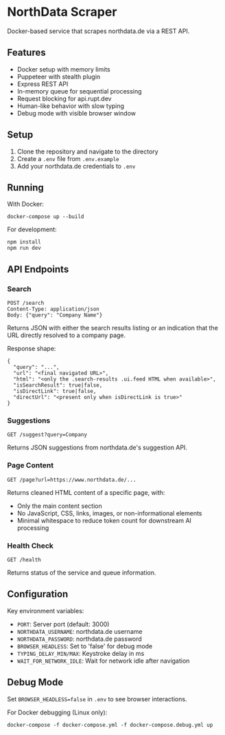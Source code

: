 # NorthData Scraper

Docker-based service that scrapes northdata.de via a REST API.

## Features

- Docker setup with memory limits
- Puppeteer with stealth plugin
- Express REST API
- In-memory queue for sequential processing
- Request blocking for api.rupt.dev
- Human-like behavior with slow typing
- Debug mode with visible browser window

## Setup

1. Clone the repository and navigate to the directory
2. Create a `.env` file from `.env.example`
3. Add your northdata.de credentials to `.env`

## Running

With Docker:
```
docker-compose up --build
```

For development:
```
npm install
npm run dev
```

## API Endpoints

### Search
```
POST /search
Content-Type: application/json
Body: {"query": "Company Name"}
```
Returns JSON with either the search results listing or an indication that the URL directly resolved to a company page.

Response shape:
```
{
  "query": "...",
  "url": "<final navigated URL>",
  "html": "<only the .search-results .ui.feed HTML when available>",
  "isSearchResult": true|false,
  "isDirectLink": true|false,
  "directUrl": "<present only when isDirectLink is true>"
}
```

### Suggestions
```
GET /suggest?query=Company
```
Returns JSON suggestions from northdata.de's suggestion API.

### Page Content
```
GET /page?url=https://www.northdata.de/...
```
Returns cleaned HTML content of a specific page, with:
- Only the main content section
- No JavaScript, CSS, links, images, or non-informational elements
- Minimal whitespace to reduce token count for downstream AI processing

### Health Check
```
GET /health
```
Returns status of the service and queue information.

## Configuration

Key environment variables:
- `PORT`: Server port (default: 3000)
- `NORTHDATA_USERNAME`: northdata.de username
- `NORTHDATA_PASSWORD`: northdata.de password
- `BROWSER_HEADLESS`: Set to 'false' for debug mode
- `TYPING_DELAY_MIN/MAX`: Keystroke delay in ms
- `WAIT_FOR_NETWORK_IDLE`: Wait for network idle after navigation

## Debug Mode

Set `BROWSER_HEADLESS=false` in `.env` to see browser interactions.

For Docker debugging (Linux only):
```
docker-compose -f docker-compose.yml -f docker-compose.debug.yml up
```
